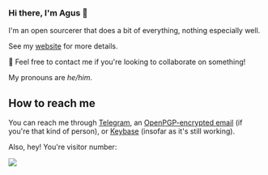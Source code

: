 ### Hi there, I'm Agus 👋
I'm an open sourcerer that does a bit of everything, nothing especially well.

See my [website](https://agucova.dev) for more details.

💬 Feel free to contact me if you're looking to collaborate on something!

My pronouns are *he/him*.

## How to reach me
You can reach me through [Telegram](https://t.me/agucova), an [OpenPGP-encrypted email](https://agucova.dev/pgp/) (if you're that kind of person), or [Keybase](https://keybase.io/agucova) (insofar as it's still working).

Also, hey! You're visitor number:
<p align="left">
    <img src="https://profile-counter.glitch.me/agucova/count.svg" />
</p>
